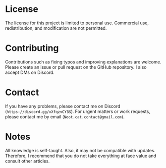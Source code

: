 # License

The license for this project is limited to personal use. Commercial use, redistribution, and modification are not permitted.

# Contributing

Contributions such as fixing typos and improving explanations are welcome. Please create an issue or pull request on the GitHub repository. I also accept DMs on Discord.

# Contact

If you have any problems, please contact me on Discord (`https://discord.gg/xXfqzvCYBS`).
For urgent matters or work requests, please contact me by email (`Noot.cat.contact@gmail.com`).

# Notes

All knowledge is self-taught. Also, it may not be compatible with updates.
Therefore, I recommend that you do not take everything at face value and consult other articles.